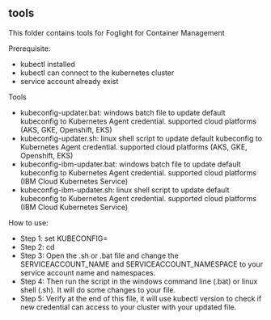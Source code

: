 ## tools ##
This folder contains tools for Foglight for Container Management

Prerequisite:
 - kubectl installed
 - kubectl can connect to the kubernetes cluster
 - service account already exist

Tools
 - kubeconfig-updater.bat: windows batch file to update default kubeconfig to Kubernetes Agent credential. supported cloud platforms (AKS, GKE, Openshift, EKS)
 - kubeconfig-updater.sh: linux shell script to update default kubeconfig to Kubernetes Agent credential. supported cloud platforms (AKS, GKE, Openshift, EKS)
 - kubeconfig-ibm-updater.bat: windows batch file to update default kubeconfig to Kubernetes Agent credential. supported cloud platforms (IBM Cloud Kubernetes Service)
 - kubeconfig-ibm-updater.sh: linux shell script to update default kubeconfig to Kubernetes Agent credential. supported cloud platforms (IBM Cloud Kubernetes Service)
 
How to use:
 - Step 1: set KUBECONFIG=<your kubeconfig path>
 - Step 2: cd <your kubeconfig path>
 - Step 3: Open the .sh or .bat file and change the SERVICEACCOUNT_NAME and SERVICEACCOUNT_NAMESPACE to your service account name and namespaces.
 - Step 4: Then run the script in the windows command line (.bat) or linux shell (.sh). It will do some changes to your <kubeconfig> file.
 - Step 5: Verify at the end of this file, it will use kubectl version to check if new credential can access to your cluster with your updated <kubeconfig> file.
